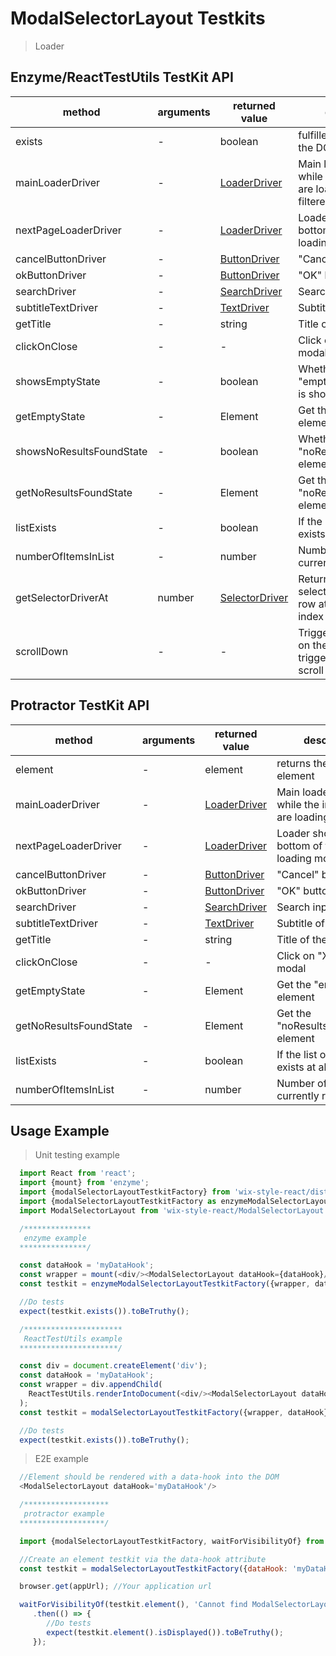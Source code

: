 # ModalSelectorLayout Testkits

> Loader

## Enzyme/ReactTestUtils TestKit API

| method                   | arguments | returned value                           | description                              |
| ------------------------ | --------- | ---------------------------------------- | ---------------------------------------- |
| exists                   | -         | boolean                                  | fulfilled if element in the DOM          |
| mainLoaderDriver         | -         | [LoaderDriver](https://wix-wix-style-react.surge.sh/?selectedKind=Core&selectedStory=Loader&full=0&down=0&left=1&panelRight=0) | Main loader shown while the initial items are loading/being filtered |
| nextPageLoaderDriver     | -         | [LoaderDriver](https://wix-wix-style-react.surge.sh/?selectedKind=Core&selectedStory=Loader&full=0&down=0&left=1&panelRight=0) | Loader shown at the bottom of the list while loading the next page |
| cancelButtonDriver       | -         | [ButtonDriver](https://wix-wix-style-react.surge.sh/?selectedKind=Backoffice&selectedStory=Button&full=0&down=0&left=1&panelRight=0) | "Cancel" button                          |
| okButtonDriver           | -         | [ButtonDriver](https://wix-wix-style-react.surge.sh/?selectedKind=Backoffice&selectedStory=Button&full=0&down=0&left=1&panelRight=0) | "OK" button                              |
| searchDriver             | -         | [SearchDriver](https://wix-wix-style-react.surge.sh/?selectedKind=3.%20Inputs&selectedStory=3.9%20Search&full=0&down=0&left=1&panelRight=0) | Search input                             |
| subtitleTextDriver       | -         | [TextDriver](https://wix-wix-style-react.surge.sh/?selectedKind=Core&selectedStory=Text&full=0&down=0&left=1&panelRight=0) | Subtitle of the modal                    |
| getTitle                 | -         | string                                   | Title of the modal                       |
| clickOnClose             | -         | -                                        | Click on "X" button of modal             |
| showsEmptyState          | -         | boolean                                  | Whether the "emptyState" element is shown |
| getEmptyState            | -         | Element                                  | Get the "emptyState" element             |
| showsNoResultsFoundState | -         | boolean                                  | Whether the "noResultsFoundState" element is shown |
| getNoResultsFoundState   | -         | Element                                  | Get the "noResultsFoundState" element    |
| listExists               | -         | boolean                                  | If the list of items exists at all       |
| numberOfItemsInList      | -         | number                                   | Number of rows currently rendered        |
| getSelectorDriverAt      | number    | [SelectorDriver](https://wix-wix-style-react.surge.sh/?selectedKind=Core&selectedStory=Selector&full=0&down=0&left=1&panelRight=0) | Return the instance of selectorDriver for the row at the passed index |
| scrollDown               | -         | -                                        | Triggers "scroll" event on the list, needed to trigger the infinite scroll |

## Protractor TestKit API

| method                 | arguments | returned value                           | description                              |
| ---------------------- | --------- | ---------------------------------------- | ---------------------------------------- |
| element                | -         | element                                  | returns the driver element               |
| mainLoaderDriver       | -         | [LoaderDriver](https://wix-wix-style-react.surge.sh/?selectedKind=Core&selectedStory=Loader&full=0&down=0&left=1&panelRight=0) | Main loader shown while the initial items are loading |
| nextPageLoaderDriver   | -         | [LoaderDriver](https://wix-wix-style-react.surge.sh/?selectedKind=Core&selectedStory=Loader&full=0&down=0&left=1&panelRight=0) | Loader shown at the bottom of the list while loading more items |
| cancelButtonDriver     | -         | [ButtonDriver](https://wix-wix-style-react.surge.sh/?selectedKind=Backoffice&selectedStory=Button&full=0&down=0&left=1&panelRight=0) | "Cancel" button                          |
| okButtonDriver         | -         | [ButtonDriver](https://wix-wix-style-react.surge.sh/?selectedKind=Backoffice&selectedStory=Button&full=0&down=0&left=1&panelRight=0) | "OK" button                              |
| searchDriver           | -         | [SearchDriver](https://wix-wix-style-react.surge.sh/?selectedKind=3.%20Inputs&selectedStory=3.9%20Search&full=0&down=0&left=1&panelRight=0) | Search input                             |
| subtitleTextDriver     | -         | [TextDriver](https://wix-wix-style-react.surge.sh/?selectedKind=Core&selectedStory=Text&full=0&down=0&left=1&panelRight=0) | Subtitle of the modal                    |
| getTitle               | -         | string                                   | Title of the modal                       |
| clickOnClose           | -         | -                                        | Click on "X" button of modal             |
| getEmptyState          | -         | Element                                  | Get the "emptyState" element             |
| getNoResultsFoundState | -         | Element                                  | Get the "noResultsFoundState" element    |
| listExists             | -         | boolean                                  | If the list of items exists at all       |
| numberOfItemsInList    | -         | number                                   | Number of rows currently rendered        |

## Usage Example

> Unit testing example

```javascript
  import React from 'react';
  import {mount} from 'enzyme';
  import {modalSelectorLayoutTestkitFactory} from 'wix-style-react/dist/testkit';
  import {modalSelectorLayoutTestkitFactory as enzymeModalSelectorLayoutTestkitFactory} from 'wix-style-react/dist/testkit/enzyme';
  import ModalSelectorLayout from 'wix-style-react/ModalSelectorLayout';

  /***************
   enzyme example
  ***************/

  const dataHook = 'myDataHook';
  const wrapper = mount(<div/><ModalSelectorLayout dataHook={dataHook}/></div>);
  const testkit = enzymeModalSelectorLayoutTestkitFactory({wrapper, dataHook});

  //Do tests
  expect(testkit.exists()).toBeTruthy();

  /**********************
   ReactTestUtils example
  **********************/

  const div = document.createElement('div');
  const dataHook = 'myDataHook';
  const wrapper = div.appendChild(
    ReactTestUtils.renderIntoDocument(<div/><ModalSelectorLayout dataHook={dataHook}/></div>, {dataHook})
  );
  const testkit = modalSelectorLayoutTestkitFactory({wrapper, dataHook});

  //Do tests
  expect(testkit.exists()).toBeTruthy();
```
> E2E example

```javascript
  //Element should be rendered with a data-hook into the DOM
  <ModalSelectorLayout dataHook='myDataHook'/>

  /*******************
   protractor example
  *******************/

  import {modalSelectorLayoutTestkitFactory, waitForVisibilityOf} from 'wix-style-react/dist/testkit/protractor';

  //Create an element testkit via the data-hook attribute
  const testkit = modalSelectorLayoutTestkitFactory({dataHook: 'myDataHook'});

  browser.get(appUrl); //Your application url

  waitForVisibilityOf(testkit.element(), 'Cannot find ModalSelectorLayout')
     .then(() => {
        //Do tests
        expect(testkit.element().isDisplayed()).toBeTruthy();
     });

```
